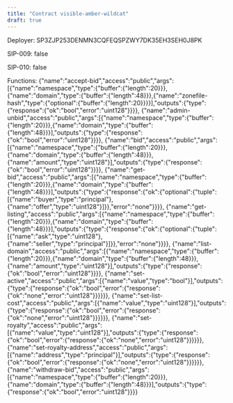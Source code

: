 ```yaml
---
title: "Contract visible-amber-wildcat"
draft: true
---
```

Deployer: SP3ZJP253DENMN3CQFEQSPZWY7DK35EH3SEH0J8PK

SIP-009: false

SIP-010: false

Functions:
{"name":"accept-bid","access":"public","args":[{"name":"namespace","type":{"buffer":{"length":20}}},{"name":"domain","type":{"buffer":{"length":48}}},{"name":"zonefile-hash","type":{"optional":{"buffer":{"length":20}}}}],"outputs":{"type":{"response":{"ok":"bool","error":"uint128"}}}}, {"name":"admin-unbid","access":"public","args":[{"name":"namespace","type":{"buffer":{"length":20}}},{"name":"domain","type":{"buffer":{"length":48}}}],"outputs":{"type":{"response":{"ok":"bool","error":"uint128"}}}}, {"name":"bid","access":"public","args":[{"name":"namespace","type":{"buffer":{"length":20}}},{"name":"domain","type":{"buffer":{"length":48}}},{"name":"amount","type":"uint128"}],"outputs":{"type":{"response":{"ok":"bool","error":"uint128"}}}}, {"name":"get-bid","access":"public","args":[{"name":"namespace","type":{"buffer":{"length":20}}},{"name":"domain","type":{"buffer":{"length":48}}}],"outputs":{"type":{"response":{"ok":{"optional":{"tuple":[{"name":"buyer","type":"principal"},{"name":"offer","type":"uint128"}]}},"error":"none"}}}}, {"name":"get-listing","access":"public","args":[{"name":"namespace","type":{"buffer":{"length":20}}},{"name":"domain","type":{"buffer":{"length":48}}}],"outputs":{"type":{"response":{"ok":{"optional":{"tuple":[{"name":"ask","type":"uint128"},{"name":"seller","type":"principal"}]}},"error":"none"}}}}, {"name":"list-domain","access":"public","args":[{"name":"namespace","type":{"buffer":{"length":20}}},{"name":"domain","type":{"buffer":{"length":48}}},{"name":"amount","type":"uint128"}],"outputs":{"type":{"response":{"ok":"bool","error":"uint128"}}}}, {"name":"set-active","access":"public","args":[{"name":"value","type":"bool"}],"outputs":{"type":{"response":{"ok":"bool","error":{"response":{"ok":"none","error":"uint128"}}}}}}, {"name":"set-list-cost","access":"public","args":[{"name":"value","type":"uint128"}],"outputs":{"type":{"response":{"ok":"bool","error":{"response":{"ok":"none","error":"uint128"}}}}}}, {"name":"set-royalty","access":"public","args":[{"name":"value","type":"uint128"}],"outputs":{"type":{"response":{"ok":"bool","error":{"response":{"ok":"none","error":"uint128"}}}}}}, {"name":"set-royalty-address","access":"public","args":[{"name":"address","type":"principal"}],"outputs":{"type":{"response":{"ok":"bool","error":{"response":{"ok":"none","error":"uint128"}}}}}}, {"name":"withdraw-bid","access":"public","args":[{"name":"namespace","type":{"buffer":{"length":20}}},{"name":"domain","type":{"buffer":{"length":48}}}],"outputs":{"type":{"response":{"ok":"bool","error":"uint128"}}}}
